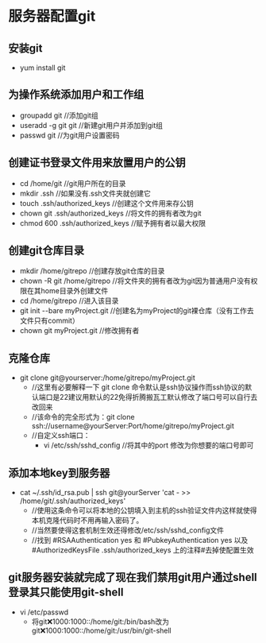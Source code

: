 # 服务器配置git
## 安装git
  - yum install git
## 为操作系统添加用户和工作组
  - groupadd git //添加git组
  - useradd -g git git //新建git用户并添加到git组
  - passwd git //为git用户设置密码
## 创建证书登录文件用来放置用户的公钥
  - cd /home/git //git用户所在的目录
  - mkdir .ssh //如果没有.ssh文件夹就创建它
  - touch .ssh/authorized_keys //创建这个文件用来存公钥
  - chown git .ssh/authorized_keys //将文件的拥有者改为git
  - chmod 600 .ssh/authorized_keys //赋予拥有者以最大权限
## 创建git仓库目录
  - mkdir /home/gitrepo //创建存放git仓库的目录
  - chown -R git /home/gitrepo //将文件夹的拥有者改为git因为普通用户没有权限在其home目录外创建文件
  - cd /home/gitrepo //进入该目录
  - git init --bare myProject.git //创建名为myProject的git裸仓库（没有工作去文件只有commit）
  - chown git myProject.git //修改拥有者
## 克隆仓库
  - git clone git@yourserver:/home/gitrepo/myProject.git
    - //这里有必要解释一下 git clone 命令默认是ssh协议操作而ssh协议的默认端口是22建议用默认的22免得折腾搬瓦工默认修改了端口号可以自行去改回来
    - //该命令的完全形式为：git clone ssh://username@yourServer:Port/home/gitrepo/myProject.git
    - //自定义ssh端口：
      - vi /etc/ssh/sshd_config //将其中的port 修改为你想要的端口号即可
## 添加本地key到服务器
  - cat ~/.ssh/id_rsa.pub | ssh git@yourServer 'cat - >> /home/git/.ssh/authorized_keys'
    - //使用这条命令可以将本地的公钥填入到主机的ssh验证文件内这样就使得本机克隆代码时不用再输入密码了。
    - //当然要使得这套机制生效还得修改/etc/ssh/sshd_config文件
    - //找到 #RSAAuthentication yes 和  #PubkeyAuthentication yes 以及#AuthorizedKeysFile      .ssh/authorized_keys 上的注释#去掉使配置生效
## git服务器安装就完成了现在我们禁用git用户通过shell登录其只能使用git-shell
  - vi /etc/passwd
    - 将git:x:1000:1000::/home/git:/bin/bash改为git:x:1000:1000::/home/git:/usr/bin/git-shell
